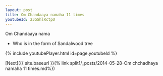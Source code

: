 ```yaml
---
layout: post
title: Om Chandaaya namaha 11 times
youtubeId: 23GShlRctpU
---
```

 
 
Om Chandaaya nama 
 
 -  Who is in the form of Sandalwood tree 
 
  
 
  
 
 
 
 
 
 


{% include youtubePlayer.html id=page.youtubeId %}
 
[Next]({{ site.baseurl }}{% link  split1/_posts/2014-05-28-Om chchadhaya namaha 11 times.md%})
 
